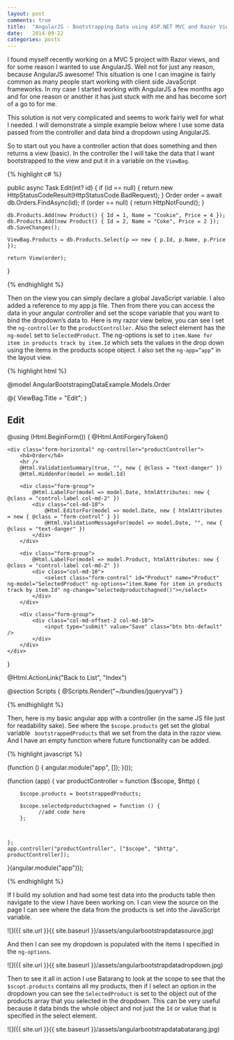 ```yaml
---
layout: post
comments: true
title:  "AngularJS - Bootstrapping Data using ASP.NET MVC and Razor Views"
date:   2014-09-22
categories: posts
---
```



I found myself recently working on a MVC 5 project with Razor views, and for some reason I wanted to use AngularJS. Well not for just any reason, because AngularJS awesome! This situation is one I can imagine is fairly common as many people start working with client side JavaScript frameworks. In my case I started working with AngularJS a few months ago and for one reason or another it has just stuck with me and has become sort of a go to for me.

This solution is not very complicated and seems to work fairly well for what I needed. I will demonstrate a simple example below where I use some data passed from the controller and data bind a dropdown using AngularJS.

So to start out you have a controller action that does something and then returns a view (basic). In the controller the I will take the data that I want bootstrapped to the view and put it in a variable on the `ViewBag`.

{% highlight c# %}


public async Task<ActionResult> Edit(int? id)
{
    if (id == null)
    {
        return new HttpStatusCodeResult(HttpStatusCode.BadRequest);
    }
    Order order = await db.Orders.FindAsync(id);
    if (order == null)
    {
        return HttpNotFound();
    }

    db.Products.Add(new Product() { Id = 1, Name = "Cookie", Price = 4 });
    db.Products.Add(new Product() { Id = 2, Name = "Coke", Price = 2 });
    db.SaveChanges();

    ViewBag.Products = db.Products.Select(p => new { p.Id, p.Name, p.Price });

    return View(order);
}

{% endhighlight %}


Then on the view you can simply declare a global JavaScript variable. I also added a reference to my app.js file. Then from there you can access the data in your angular controller and set the scope variable that you want to bind the dropdown’s data to. Here is my razor view below, you can see I set the `ng-controller` to the `productController`. Also the select element has the `ng-model` set to `SelectedProduct`. The ng-options is set to `item.Name for item in products track by item.Id` which sets the values in the drop down using the items in the products scope object. I also set the `ng-app=”app”` in the layout view.



{% highlight html %}


@model AngularBootstrapingDataExample.Models.Order

@{
    ViewBag.Title = "Edit";
}

<h2>Edit</h2>


@using (Html.BeginForm())
{
    @Html.AntiForgeryToken()

    <div class="form-horizontal" ng-controller="productController">
        <h4>Order</h4>
        <hr />
        @Html.ValidationSummary(true, "", new { @class = "text-danger" })
        @Html.HiddenFor(model => model.Id)

        <div class="form-group">
            @Html.LabelFor(model => model.Date, htmlAttributes: new { @class = "control-label col-md-2" })
            <div class="col-md-10">
                @Html.EditorFor(model => model.Date, new { htmlAttributes = new { @class = "form-control" } })
                @Html.ValidationMessageFor(model => model.Date, "", new { @class = "text-danger" })
            </div>
        </div>

        <div class="form-group">
            @Html.LabelFor(model => model.Product, htmlAttributes: new { @class = "control-label col-md-2" })
            <div class="col-md-10">
                <select class="form-control" id="Product" name="Product" ng-model="SelectedProduct" ng-options="item.Name for item in products track by item.Id" ng-change="selectedproductchagned()"></select>
            </div>
        </div>

        <div class="form-group">
            <div class="col-md-offset-2 col-md-10">
                <input type="submit" value="Save" class="btn btn-default" />
            </div>
        </div>
    </div>
}

<div>
    @Html.ActionLink("Back to List", "Index")
</div>

@section Scripts {
    @Scripts.Render("~/bundles/jqueryval")
    <script>
        bootstrappedProducts = @Html.Raw(Json.Encode(ViewBag.Products)) ;
    </script>
    <script src="~/Scripts/angular.min.js"></script>
    <script src="~/App/app.js"></script>
}


{% endhighlight %}




Then, here is my basic angular app with a controller (in the same JS file just for readability sake). See where the `$scope.products` get set the global variable ` bootstrappedProducts` that we set from the data in the razor view. And I have an empty function where future functionality can be added.






{% highlight javascript %}


(function () {
    angular.module("app", []);
}());

(function (app) {
    var productController = function ($scope, $http) {

        $scope.products = bootstrappedProducts;

        $scope.selectedproductchagned = function () {
              //add code here
        };



    };
    app.controller("productController", ["$scope", "$http", productController]);

}(angular.module("app")));


{% endhighlight %}


If I build my solution and had some test data into the products table then navigate to the view I have been working on. I can view the source on the page I can see where the data from the products is set into the JavaScript variable.


![]({{ site.url }}{{ site.baseurl }}/assets/angularbootstrapdatasource.jpg)

And then I can see my dropdown is populated with the items I specified in the `ng-options`.

![]({{ site.url }}{{ site.baseurl }}/assets/angularbootstrapdatadropdown.jpg)

Then to see it all in action I use Batarang to look at the scope to see that the `$scopt.products` contains all my products, then if I select an option in the dropdown you can see the `SelectedProduct` is set to the object out of the products array that you selected in the dropdown. This can be very useful because it data binds the whole object and not just the `Id` or value that is specified in the select element.




![]({{ site.url }}{{ site.baseurl }}/assets/angularbootstrapdatabatarang.jpg)
